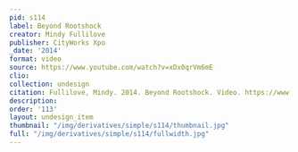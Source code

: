```yaml
---
pid: s114
label: Beyond Rootshock
creator: Mindy Fullilove
publisher: CityWorks Xpo
_date: '2014'
format: video
source: https://www.youtube.com/watch?v=xDx0qrVm6mE
clio:
collection: undesign
citation: Fullilove, Mindy. 2014. Beyond Rootshock. Video. https://www.youtube.com/watch?v=xDx0qrVm6mE.
description:
order: '113'
layout: undesign_item
thumbnail: "/img/derivatives/simple/s114/thumbnail.jpg"
full: "/img/derivatives/simple/s114/fullwidth.jpg"
---
```

